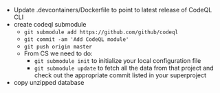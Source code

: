 - Update .devcontainers/Dockerfile to point to latest release of CodeQL CLI
- create codeql submodule
  - `git submodule add https://github.com/github/codeql`
  - `git commit -am 'Add CodeQL module'`
  - `git push origin master`
  - From CS we need to do:
    - `git submodule init` to initialize your local configuration file 
    - `git submodule update` to fetch all the data from that project and check out the appropriate commit listed in your superproject
- copy unzipped database
